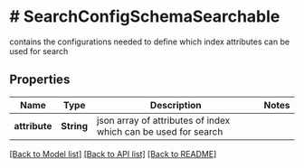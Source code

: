# # SearchConfigSchemaSearchable
contains the configurations needed to define which index attributes can be used for search

## Properties 


Name | Type | Description | Notes
------------ | ------------- | ------------- | -------------
**attribute**| **String** | json array of attributes of index which can be used for search  |


[[Back to Model list]](../../README.md#models) [[Back to API list]](../../README.md#endpoints) [[Back to README]](../../README.md)

